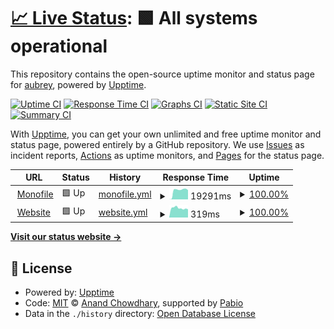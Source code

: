 # [📈 Live Status](https://uptime.dmpstr.top): <!--live status--> **🟩 All systems operational**

This repository contains the open-source uptime monitor and status page for [aubrey](https://uptime.dmpstr.top), powered by [Upptime](https://github.com/upptime/upptime).

[![Uptime CI](https://github.com/dmpstr/uptime/workflows/Uptime%20CI/badge.svg)](https://github.com/dmpstr/uptime/actions?query=workflow%3A%22Uptime+CI%22)
[![Response Time CI](https://github.com/dmpstr/uptime/workflows/Response%20Time%20CI/badge.svg)](https://github.com/dmpstr/uptime/actions?query=workflow%3A%22Response+Time+CI%22)
[![Graphs CI](https://github.com/dmpstr/uptime/workflows/Graphs%20CI/badge.svg)](https://github.com/dmpstr/uptime/actions?query=workflow%3A%22Graphs+CI%22)
[![Static Site CI](https://github.com/dmpstr/uptime/workflows/Static%20Site%20CI/badge.svg)](https://github.com/dmpstr/uptime/actions?query=workflow%3A%22Static+Site+CI%22)
[![Summary CI](https://github.com/dmpstr/uptime/workflows/Summary%20CI/badge.svg)](https://github.com/dmpstr/uptime/actions?query=workflow%3A%22Summary+CI%22)

With [Upptime](https://upptime.js.org), you can get your own unlimited and free uptime monitor and status page, powered entirely by a GitHub repository. We use [Issues](https://github.com/dmpstr/uptime/issues) as incident reports, [Actions](https://github.com/dmpstr/uptime/actions) as uptime monitors, and [Pages](https://uptime.dmpstr.top) for the status page.

<!--start: status pages-->
<!-- This summary is generated by Upptime (https://github.com/upptime/upptime) -->
<!-- Do not edit this manually, your changes will be overwritten -->
<!-- prettier-ignore -->
| URL | Status | History | Response Time | Uptime |
| --- | ------ | ------- | ------------- | ------ |
| <img alt="" src="https://icons.duckduckgo.com/ip3/excited-beaded-wrist.glitch.me.ico" height="13"> [Monofile](https://excited-beaded-wrist.glitch.me/) | 🟩 Up | [monofile.yml](https://github.com/dmpstr/uptime/commits/HEAD/history/monofile.yml) | <details><summary><img alt="Response time graph" src="./graphs/monofile/response-time-week.png" height="20"> 19291ms</summary><br><a href="https://uptime.dmpstr.top/history/monofile"><img alt="Response time 17201" src="https://img.shields.io/endpoint?url=https%3A%2F%2Fraw.githubusercontent.com%2Fdmpstr%2Fuptime%2FHEAD%2Fapi%2Fmonofile%2Fresponse-time.json"></a><br><a href="https://uptime.dmpstr.top/history/monofile"><img alt="24-hour response time 17496" src="https://img.shields.io/endpoint?url=https%3A%2F%2Fraw.githubusercontent.com%2Fdmpstr%2Fuptime%2FHEAD%2Fapi%2Fmonofile%2Fresponse-time-day.json"></a><br><a href="https://uptime.dmpstr.top/history/monofile"><img alt="7-day response time 19291" src="https://img.shields.io/endpoint?url=https%3A%2F%2Fraw.githubusercontent.com%2Fdmpstr%2Fuptime%2FHEAD%2Fapi%2Fmonofile%2Fresponse-time-week.json"></a><br><a href="https://uptime.dmpstr.top/history/monofile"><img alt="30-day response time 17201" src="https://img.shields.io/endpoint?url=https%3A%2F%2Fraw.githubusercontent.com%2Fdmpstr%2Fuptime%2FHEAD%2Fapi%2Fmonofile%2Fresponse-time-month.json"></a><br><a href="https://uptime.dmpstr.top/history/monofile"><img alt="1-year response time 17201" src="https://img.shields.io/endpoint?url=https%3A%2F%2Fraw.githubusercontent.com%2Fdmpstr%2Fuptime%2FHEAD%2Fapi%2Fmonofile%2Fresponse-time-year.json"></a></details> | <details><summary><a href="https://uptime.dmpstr.top/history/monofile">100.00%</a></summary><a href="https://uptime.dmpstr.top/history/monofile"><img alt="All-time uptime 100.00%" src="https://img.shields.io/endpoint?url=https%3A%2F%2Fraw.githubusercontent.com%2Fdmpstr%2Fuptime%2FHEAD%2Fapi%2Fmonofile%2Fuptime.json"></a><br><a href="https://uptime.dmpstr.top/history/monofile"><img alt="24-hour uptime 100.00%" src="https://img.shields.io/endpoint?url=https%3A%2F%2Fraw.githubusercontent.com%2Fdmpstr%2Fuptime%2FHEAD%2Fapi%2Fmonofile%2Fuptime-day.json"></a><br><a href="https://uptime.dmpstr.top/history/monofile"><img alt="7-day uptime 100.00%" src="https://img.shields.io/endpoint?url=https%3A%2F%2Fraw.githubusercontent.com%2Fdmpstr%2Fuptime%2FHEAD%2Fapi%2Fmonofile%2Fuptime-week.json"></a><br><a href="https://uptime.dmpstr.top/history/monofile"><img alt="30-day uptime 100.00%" src="https://img.shields.io/endpoint?url=https%3A%2F%2Fraw.githubusercontent.com%2Fdmpstr%2Fuptime%2FHEAD%2Fapi%2Fmonofile%2Fuptime-month.json"></a><br><a href="https://uptime.dmpstr.top/history/monofile"><img alt="1-year uptime 100.00%" src="https://img.shields.io/endpoint?url=https%3A%2F%2Fraw.githubusercontent.com%2Fdmpstr%2Fuptime%2FHEAD%2Fapi%2Fmonofile%2Fuptime-year.json"></a></details>
| <img alt="" src="https://icons.duckduckgo.com/ip3/dmpstr.top.ico" height="13"> [Website](https://dmpstr.top) | 🟩 Up | [website.yml](https://github.com/dmpstr/uptime/commits/HEAD/history/website.yml) | <details><summary><img alt="Response time graph" src="./graphs/website/response-time-week.png" height="20"> 319ms</summary><br><a href="https://uptime.dmpstr.top/history/website"><img alt="Response time 327" src="https://img.shields.io/endpoint?url=https%3A%2F%2Fraw.githubusercontent.com%2Fdmpstr%2Fuptime%2FHEAD%2Fapi%2Fwebsite%2Fresponse-time.json"></a><br><a href="https://uptime.dmpstr.top/history/website"><img alt="24-hour response time 297" src="https://img.shields.io/endpoint?url=https%3A%2F%2Fraw.githubusercontent.com%2Fdmpstr%2Fuptime%2FHEAD%2Fapi%2Fwebsite%2Fresponse-time-day.json"></a><br><a href="https://uptime.dmpstr.top/history/website"><img alt="7-day response time 319" src="https://img.shields.io/endpoint?url=https%3A%2F%2Fraw.githubusercontent.com%2Fdmpstr%2Fuptime%2FHEAD%2Fapi%2Fwebsite%2Fresponse-time-week.json"></a><br><a href="https://uptime.dmpstr.top/history/website"><img alt="30-day response time 327" src="https://img.shields.io/endpoint?url=https%3A%2F%2Fraw.githubusercontent.com%2Fdmpstr%2Fuptime%2FHEAD%2Fapi%2Fwebsite%2Fresponse-time-month.json"></a><br><a href="https://uptime.dmpstr.top/history/website"><img alt="1-year response time 327" src="https://img.shields.io/endpoint?url=https%3A%2F%2Fraw.githubusercontent.com%2Fdmpstr%2Fuptime%2FHEAD%2Fapi%2Fwebsite%2Fresponse-time-year.json"></a></details> | <details><summary><a href="https://uptime.dmpstr.top/history/website">100.00%</a></summary><a href="https://uptime.dmpstr.top/history/website"><img alt="All-time uptime 100.00%" src="https://img.shields.io/endpoint?url=https%3A%2F%2Fraw.githubusercontent.com%2Fdmpstr%2Fuptime%2FHEAD%2Fapi%2Fwebsite%2Fuptime.json"></a><br><a href="https://uptime.dmpstr.top/history/website"><img alt="24-hour uptime 100.00%" src="https://img.shields.io/endpoint?url=https%3A%2F%2Fraw.githubusercontent.com%2Fdmpstr%2Fuptime%2FHEAD%2Fapi%2Fwebsite%2Fuptime-day.json"></a><br><a href="https://uptime.dmpstr.top/history/website"><img alt="7-day uptime 100.00%" src="https://img.shields.io/endpoint?url=https%3A%2F%2Fraw.githubusercontent.com%2Fdmpstr%2Fuptime%2FHEAD%2Fapi%2Fwebsite%2Fuptime-week.json"></a><br><a href="https://uptime.dmpstr.top/history/website"><img alt="30-day uptime 100.00%" src="https://img.shields.io/endpoint?url=https%3A%2F%2Fraw.githubusercontent.com%2Fdmpstr%2Fuptime%2FHEAD%2Fapi%2Fwebsite%2Fuptime-month.json"></a><br><a href="https://uptime.dmpstr.top/history/website"><img alt="1-year uptime 100.00%" src="https://img.shields.io/endpoint?url=https%3A%2F%2Fraw.githubusercontent.com%2Fdmpstr%2Fuptime%2FHEAD%2Fapi%2Fwebsite%2Fuptime-year.json"></a></details>

<!--end: status pages-->

[**Visit our status website →**](https://uptime.dmpstr.top)

## 📄 License

- Powered by: [Upptime](https://github.com/upptime/upptime)
- Code: [MIT](./LICENSE) © [Anand Chowdhary](https://anandchowdhary.com), supported by [Pabio](https://pabio.com)
- Data in the `./history` directory: [Open Database License](https://opendatacommons.org/licenses/odbl/1-0/)

